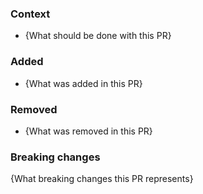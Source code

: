 ### Context

- {What should be done with this PR}

### Added

- {What was added in this PR}

### Removed

- {What was removed in this PR}

### Breaking changes

{What breaking changes this PR represents}
